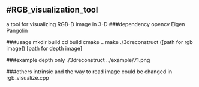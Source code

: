 #RGB_visualization_tool
---
a tool for visualizing RGB-D image in 3-D
###dependency
opencv
Eigen
Pangolin

###usage
mkdir build
cd build
cmake ..
make
./3dreconstruct ([path for rgb image]) [path for depth image]

###example
depth only
./3dreconstruct ../example/71.png

###others
intrinsic and the way to read image could be changed in rgb_visualize.cpp

